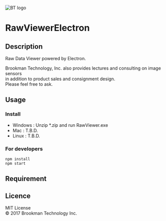 ![BT logo](http://brookmantech.com/img/logo.png "logo")

# RawViewerElectron

## Description

Raw Data Viewer powered by Electron.

Brookman Technology, Inc. also provides lectures and consulting on image sensors  
in addition to product sales and consignment design.  
Please feel free to ask.

## Usage

### Install

- Windows : Unzip *.zip and run RawViewer.exe
- Mac : T.B.D.
- Linux : T.B.D.

### For developers

```
npm install
npm start
```

## Requirement

## Licence

MIT License  
&copy; 2017 Brookman Technology Inc.

[website]: http://brookmantech.com/ "Brookman Technology"

